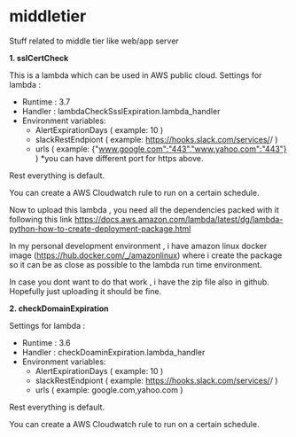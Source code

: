 # middletier
Stuff related to middle tier like web/app server

**1. sslCertCheck**

This is a lambda which can be used in AWS public cloud. 
Settings for lambda :
- Runtime : 3.7
- Handler : lambdaCheckSsslExpiration.lambda_handler
- Environment variables:
    - AlertExpirationDays ( example: 10 )
    - slackRestEndpiont ( example: https://hooks.slack.com/services/<something>/<something> )
    - urls ( example: {"www.google.com":"443","www.yahoo.com":"443"} )
      *you can have different port for https above.
 
 Rest everything is default.
 
 You can create a AWS Cloudwatch rule to run on a certain schedule.

Now to upload this lambda , you need all the dependencies packed with it following this link https://docs.aws.amazon.com/lambda/latest/dg/lambda-python-how-to-create-deployment-package.html

In my personal development environment , i have amazon linux docker image (https://hub.docker.com/_/amazonlinux) where i create the package 
so it can be as close as possible to the lambda run time environment.

In case you dont want to do that work , i have the zip file also in github. Hopefully just uploading it should be fine.

**2. checkDomainExpiration**

Settings for lambda :
- Runtime : 3.6
- Handler : checkDoaminExpiration.lambda_handler
- Environment variables:
    - AlertExpirationDays ( example: 10 )
    - slackRestEndpiont ( example: https://hooks.slack.com/services/<something>/<something> )
    - urls ( example: google.com,yahoo.com )
       
 Rest everything is default.
 
 You can create a AWS Cloudwatch rule to run on a certain schedule.


